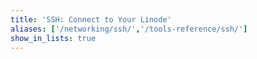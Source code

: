 ```yaml
---
title: 'SSH: Connect to Your Linode'
aliases: ['/networking/ssh/','/tools-reference/ssh/']
show_in_lists: true
---
```


